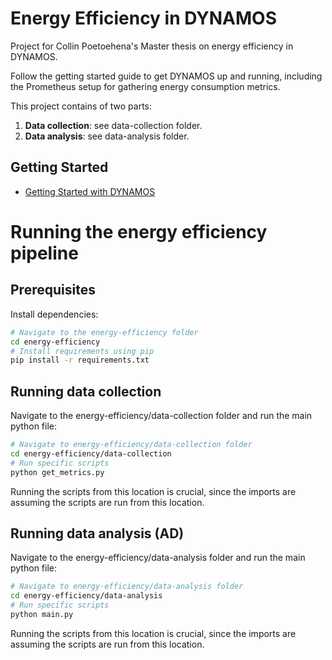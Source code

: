 # Energy Efficiency in DYNAMOS
Project for Collin Poetoehena's Master thesis on energy efficiency in DYNAMOS.

Follow the getting started guide to get DYNAMOS up and running, including the Prometheus setup for gathering energy consumption metrics.

This project contains of two parts:
1. **Data collection**: see data-collection folder.
2. **Data analysis**: see data-analysis folder.

## Getting Started
- [Getting Started with DYNAMOS](docs/getting-started/0_Getting-Started.md)


# Running the energy efficiency pipeline
## Prerequisites
Install dependencies:
```sh
# Navigate to the energy-efficiency folder
cd energy-efficiency
# Install requirements using pip
pip install -r requirements.txt
```

## Running data collection
Navigate to the energy-efficiency/data-collection folder and run the main python file:
```sh
# Navigate to energy-efficiency/data-collection folder
cd energy-efficiency/data-collection
# Run specific scripts
python get_metrics.py
```
Running the scripts from this location is crucial, since the imports are assuming the scripts are run from this location.


## Running data analysis (AD)
Navigate to the energy-efficiency/data-analysis folder and run the main python file:
```sh
# Navigate to energy-efficiency/data-analysis folder
cd energy-efficiency/data-analysis
# Run specific scripts
python main.py
```
Running the scripts from this location is crucial, since the imports are assuming the scripts are run from this location.